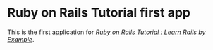 # Ruby on Rails Tutorial first app

This is the first application for [*Ruby on Rails Tutorial : Learn Rails by Example*](http://railstutorial.org/).